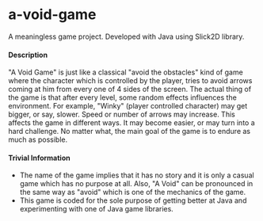 a-void-game
===========

A meaningless game project. Developed with Java using Slick2D library.

#### Description

"A Void Game" is just like a classical "avoid the obstacles" kind of game
where the character which is controlled by the player, tries to avoid arrows
coming at him from every one of 4 sides of the screen. The actual thing of the
game is that after every level, some random effects influences the environment.
For example, "Winky" (player controlled character) may get bigger, or say, slower.
Speed or number of arrows may increase. This affects the game in different ways.
It may become easier, or may turn into a hard challenge. No matter what, the main
goal of the game is to endure as much as possible.

#### Trivial Information

* The name of the game implies that it has no story and it is only a casual game
which has no purpose at all. Also, "A Void" can be pronounced in the same way as "avoid"
which is one of the mechanics of the game.
* This game is coded for the sole purpose of getting better at Java and experimenting
with one of Java game libraries.